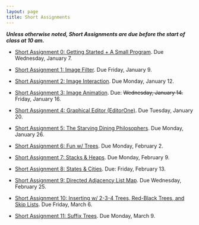 ```yaml
---
layout: page
title: Short Assignments
---
```


***Unless otherwise noted, Short Assignments are due before the start of class at 10 am.***

* [Short Assignment 0: Getting Started + A Small Program](sa0/sa0.html).
    Due Wednesday, January 7.

* [Short Assignment 1: Image Filter](sa1/sa1.html).
    Due Friday, January 9.

* [Short Assignment 2: Image Interaction](sa2/sa2.html).
    Due Monday, January 12.

* [Short Assignment 3: Image Animation](sa3/sa3.html).
    Due: ~~Wednesday, January 14.~~ Friday, January 16.

* [Short Assignment 4: Graphical Editor (EditorOne)](sa4/sa4.html).
    Due Tuesday, January 20.

* [Short Assignment 5: The Starving Dining Philosophers](sa5/sa5.html).
    Due Monday, January 26.

* [Short Assignment 6: Fun w/ Trees](sa6/sa6.html).
    Due Monday, February 2.

* [Short Assignment 7: Stacks & Heaps](sa7/sa7.html).
    Due Monday, February 9.

* [Short Assignment 8: States & Cities](sa8/sa8.html).
    Due: Friday, February 13.

* [Short Assignment 9: Directed Adjacency List Map](sa9/sa9.html).
    Due Wednesday, February 25.

* [Short Assignment 10: Inserting w/ 2-3-4 Trees, Red-Black Trees, and Skip Lists](sa10/sa10.html).
    Due Friday, March 6.

* [Short Assignment 11: Suffix Trees](sa11/sa11.html).
    Due Monday, March 9.
